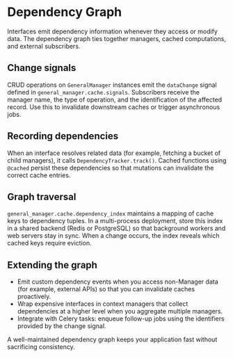 # Dependency Graph

Interfaces emit dependency information whenever they access or modify data. The dependency graph ties together managers, cached computations, and external subscribers.

## Change signals

CRUD operations on `GeneralManager` instances emit the `dataChange` signal defined in `general_manager.cache.signals`. Subscribers receive the manager name, the type of operation, and the identification of the affected record. Use this to invalidate downstream caches or trigger asynchronous jobs.

## Recording dependencies

When an interface resolves related data (for example, fetching a bucket of child managers), it calls `DependencyTracker.track()`. Cached functions using `@cached` persist these dependencies so that mutations can invalidate the correct cache entries.

## Graph traversal

`general_manager.cache.dependency_index` maintains a mapping of cache keys to dependency tuples. In a multi-process deployment, store this index in a shared backend (Redis or PostgreSQL) so that background workers and web servers stay in sync. When a change occurs, the index reveals which cached keys require eviction.

## Extending the graph

- Emit custom dependency events when you access non-Manager data (for example, external APIs) so that you can invalidate caches proactively.
- Wrap expensive interfaces in context managers that collect dependencies at a higher level when you aggregate multiple managers.
- Integrate with Celery tasks: enqueue follow-up jobs using the identifiers provided by the change signal.

A well-maintained dependency graph keeps your application fast without sacrificing consistency.
